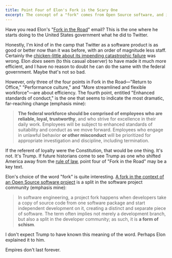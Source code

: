 ```yaml
---
title: Point Four of Elon's Fork is the Scary One
excerpt: The concept of a "fork" comes from Open Source software, and it means a schism.
---
```


Have you read Elon's "[Fork in the Road](https://www.opm.gov/fork)" email? This
is the one where he starts doing to the United States government what he did to
Twitter.

Honestly, I'm kind of in the camp that Twitter as a software product is as good
or better now than it was before, with an order of magnitude less staff.
Certainly the [chicken-little about its impending catastrophic
failure](https://www.zdnet.com/article/why-twitter-will-fail-shortly/) was
wrong. Elon _does_ seem (to this casual observer) to have made it much more
efficient, and I have no reason to doubt he can do the same with the federal
government. Maybe that's not so bad.

However, only three of the four points in Fork in the Road—"Return to Office,"
"Performance culture," and "More streamlined and flexible workforce"—are about
efficiency. The fourth point, entitled "Enhanced standards of conduct," is the
one that seems to indicate the most dramatic, far-reaching change (emphasis
mine):

> **The federal workforce should be comprised of employees who are reliable,
loyal, trustworthy**, and who strive for excellence in their daily work.
Employees will be subject to enhanced standards of suitability and conduct as
we move forward. Employees who engage in unlawful behavior **or other
misconduct** will be prioritized for appropriate investigation and discipline,
including termination.

If the referent of loyalty were the Constitution, that would be one thing. It's
not. It's Trump. If future historians come to see Trump as one who shifted
America away from the [rule of law](https://en.wikipedia.org/wiki/Rule_of_law),
point four of "Fork in the Road" may be a key text.

Elon's choice of the word "fork" is quite interesting. [A fork in the context
of an Open Source software
project](https://en.wikipedia.org/wiki/Fork_(software_development)) is a split
in the software project community (emphasis mine):

> In software engineering, a project fork happens when developers take a copy
of source code from one software package and start independent development on
it, creating a distinct and separate piece of software. The term often implies
not merely a development branch, but also a split in the developer community;
as such, it is **a form of schism**.

I don't expect Trump to have known this meaning of the word. Perhaps Elon
explained it to him.

Empires don't last forever.
